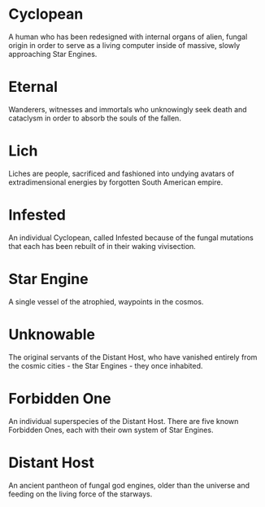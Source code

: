 # Cyclopean

A human who has been redesigned with internal organs of alien, fungal origin in order to serve as a living computer inside of massive, slowly approaching Star Engines.

# Eternal

Wanderers, witnesses and immortals who unknowingly seek death and cataclysm in order to absorb the souls of the fallen.

# Lich

Liches are people, sacrificed and fashioned into undying avatars of extradimensional energies by forgotten South American empire.

# Infested

An individual Cyclopean, called Infested because of the fungal mutations that each has been rebuilt of in their waking vivisection.

# Star Engine

A single vessel of the atrophied, waypoints in the cosmos.

# Unknowable

The original servants of the Distant Host, who have vanished entirely from the cosmic cities - the Star Engines - they once inhabited.

# Forbidden One

An individual superspecies of the Distant Host.  There are five known Forbidden Ones, each with their own system of Star Engines.

# Distant Host

An ancient pantheon of fungal god engines, older than the universe and feeding on the living force of the starways.
